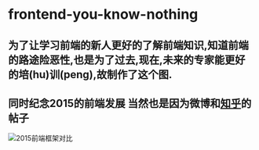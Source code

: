 # frontend-you-know-nothing

## 为了让学习前端的新人更好的了解前端知识,知道前端的路途险恶性,也是为了过去,现在,未来的专家能更好的培(hu)训(peng),故制作了这个图.

## 同时纪念2015的前端发展 当然也是因为微博和[知乎](https://www.zhihu.com/question/38924821)的帖子

![2015前端框架对比](https://pic2.zhimg.com/3e05e13e1e7eddff76fc898b2a1bdf55_r.png)